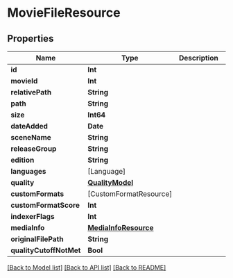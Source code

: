 # MovieFileResource

## Properties
Name | Type | Description | Notes
------------ | ------------- | ------------- | -------------
**id** | **Int** |  | [optional] 
**movieId** | **Int** |  | [optional] 
**relativePath** | **String** |  | [optional] 
**path** | **String** |  | [optional] 
**size** | **Int64** |  | [optional] 
**dateAdded** | **Date** |  | [optional] 
**sceneName** | **String** |  | [optional] 
**releaseGroup** | **String** |  | [optional] 
**edition** | **String** |  | [optional] 
**languages** | [Language] |  | [optional] 
**quality** | [**QualityModel**](QualityModel.md) |  | [optional] 
**customFormats** | [CustomFormatResource] |  | [optional] 
**customFormatScore** | **Int** |  | [optional] 
**indexerFlags** | **Int** |  | [optional] 
**mediaInfo** | [**MediaInfoResource**](MediaInfoResource.md) |  | [optional] 
**originalFilePath** | **String** |  | [optional] 
**qualityCutoffNotMet** | **Bool** |  | [optional] 

[[Back to Model list]](../README.md#documentation-for-models) [[Back to API list]](../README.md#documentation-for-api-endpoints) [[Back to README]](../README.md)


